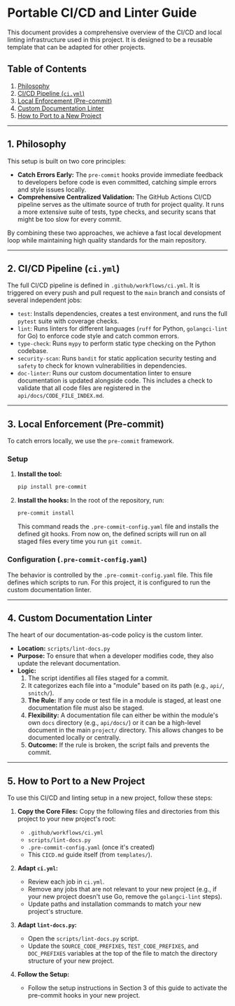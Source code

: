 <!-- ID: API-107 -->
# Portable CI/CD and Linter Guide

This document provides a comprehensive overview of the CI/CD and local linting infrastructure used in this project. It is designed to be a reusable template that can be adapted for other projects.

## Table of Contents
1.  [Philosophy](#1-philosophy)
2.  [CI/CD Pipeline (`ci.yml`)](#2-cicd-pipeline-ciyml)
3.  [Local Enforcement (Pre-commit)](#3-local-enforcement-pre-commit)
4.  [Custom Documentation Linter](#4-custom-documentation-linter)
5.  [How to Port to a New Project](#5-how-to-port-to-a-new-project)

---

## 1. Philosophy

This setup is built on two core principles:
-   **Catch Errors Early:** The `pre-commit` hooks provide immediate feedback to developers before code is even committed, catching simple errors and style issues locally.
-   **Comprehensive Centralized Validation:** The GitHub Actions CI/CD pipeline serves as the ultimate source of truth for project quality. It runs a more extensive suite of tests, type checks, and security scans that might be too slow for every commit.

By combining these two approaches, we achieve a fast local development loop while maintaining high quality standards for the main repository.

---

## 2. CI/CD Pipeline (`ci.yml`)

The full CI/CD pipeline is defined in `.github/workflows/ci.yml`. It is triggered on every push and pull request to the `main` branch and consists of several independent jobs:

-   `test`: Installs dependencies, creates a test environment, and runs the full `pytest` suite with coverage checks.
-   `lint`: Runs linters for different languages (`ruff` for Python, `golangci-lint` for Go) to enforce code style and catch common errors.
-   `type-check`: Runs `mypy` to perform static type checking on the Python codebase.
-   `security-scan`: Runs `bandit` for static application security testing and `safety` to check for known vulnerabilities in dependencies.
-   `doc-linter`: Runs our custom documentation linter to ensure documentation is updated alongside code. This includes a check to validate that all code files are registered in the `api/docs/CODE_FILE_INDEX.md`.

---

## 3. Local Enforcement (Pre-commit)

To catch errors locally, we use the `pre-commit` framework.

### Setup

1.  **Install the tool:**
    ```bash
    pip install pre-commit
    ```
2.  **Install the hooks:** In the root of the repository, run:
    ```bash
    pre-commit install
    ```
    This command reads the `.pre-commit-config.yaml` file and installs the defined git hooks. From now on, the defined scripts will run on all staged files every time you run `git commit`.

### Configuration (`.pre-commit-config.yaml`)

The behavior is controlled by the `.pre-commit-config.yaml` file. This file defines which scripts to run. For this project, it is configured to run the custom documentation linter.

---

## 4. Custom Documentation Linter

The heart of our documentation-as-code policy is the custom linter.

-   **Location:** `scripts/lint-docs.py`
-   **Purpose:** To ensure that when a developer modifies code, they also update the relevant documentation.
-   **Logic:**
    1.  The script identifies all files staged for a commit.
    2.  It categorizes each file into a "module" based on its path (e.g., `api/`, `snitch/`).
    3.  **The Rule:** If any code or test file in a module is staged, at least one documentation file must also be staged.
    4.  **Flexibility:** A documentation file can either be within the module's own `docs` directory (e.g., `api/docs/`) or it can be a high-level document in the main `project/` directory. This allows changes to be documented locally or centrally.
    5.  **Outcome:** If the rule is broken, the script fails and prevents the commit.

---

## 5. How to Port to a New Project

To use this CI/CD and linting setup in a new project, follow these steps:

1.  **Copy the Core Files:**
    Copy the following files and directories from this project to your new project's root:
    -   `.github/workflows/ci.yml`
    -   `scripts/lint-docs.py`
    -   `.pre-commit-config.yaml` (once it's created)
    -   This `CICD.md` guide itself (from `templates/`).

2.  **Adapt `ci.yml`:**
    -   Review each job in `ci.yml`.
    -   Remove any jobs that are not relevant to your new project (e.g., if your new project doesn't use Go, remove the `golangci-lint` steps).
    -   Update paths and installation commands to match your new project's structure.

3.  **Adapt `lint-docs.py`:**
    -   Open the `scripts/lint-docs.py` script.
    -   Update the `SOURCE_CODE_PREFIXES`, `TEST_CODE_PREFIXES`, and `DOC_PREFIXES` variables at the top of the file to match the directory structure of your new project.

4.  **Follow the Setup:**
    -   Follow the setup instructions in Section 3 of this guide to activate the pre-commit hooks in your new project.
